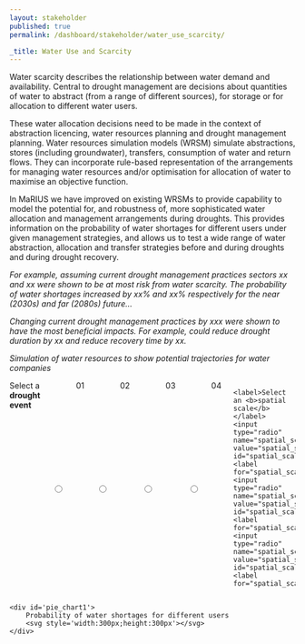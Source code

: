 ```yaml
---
layout: stakeholder
published: true
permalink: /dashboard/stakeholder/water_use_scarcity/

_title: Water Use and Scarcity
---
```


Water scarcity describes the relationship between water demand and availability. Central to drought management are decisions about quantities of water to abstract (from a range of different sources), for storage or for allocation to different water users. 

These water allocation decisions need to be made in the context of abstraction licencing, water resources planning and drought management planning.  Water resources simulation models (WRSM) simulate abstractions, stores (including groundwater), transfers, consumption of water and return flows. They can incorporate rule-based representation of the arrangements for managing water resources and/or optimisation for allocation of water to maximise an objective function.

In MaRIUS we have improved on existing WRSMs to provide capability to model the potential for, and robustness of, more sophisticated water allocation and management arrangements during droughts. This provides information on the probability of water shortages for different users under given management strategies, and allows us to test a wide range of water abstraction, allocation and transfer strategies before and during droughts and during drought recovery.

*For example, assuming current drought management practices sectors xx and xx were shown to be at most risk from water scarcity. The probability of water shortages increased by xx% and xx% respectively for the near (2030s) and far (2080s) future…*

*Changing current drought management practices by xxx were shown to have the most beneficial impacts. For example, could reduce drought duration by xx and reduce recovery time by xx.*

*Simulation of water resources to show potential trajectories for water companies*



<div class="large-6 medium-6 columns">
	<label>Select a <b>drought event</b></label>
	<input type="radio" name="drought_event" value="drought_event_01" id="drought_event_01"><label for="drought_event_01">01</label>
	<input type="radio" name="drought_event" value="drought_event_02" id="drought_event_02"><label for="drought_event_02">02</label>
	<input type="radio" name="drought_event" value="drought_event_03" id="drought_event_03"><label for="drought_event_03">03</label>
	<input type="radio" name="drought_event" value="drought_event_04" id="drought_event_04"><label for="drought_event_04">04</label>

	<label>Select an <b>spatial scale</b></label>
	<input type="radio" name="spatial_scale" value="spatial_scale_thames" id="spatial_scale_thames"><label for="spatial_scale_thames">Thames</label>
	<input type="radio" name="spatial_scale" value="spatial_scale_severn" id="spatial_scale_severn"><label for="spatial_scale_severn">Severn</label>
	<input type="radio" name="spatial_scale" value="spatial_scale_england" id="spatial_scale_england"><label for="spatial_scale_england">England</label>
</div>


<div class="large-6 medium-6 columns">
    <!-- <div id='sgnb_chart1' style='width: 100%'>
    	Allocation of abstracted water to users
		<svg style='height:300px' />
	</div> -->

	<div id='pie_chart1'>
		Probability of water shortages for different users
		<svg style='width:300px;height:300px'></svg>
	</div>
</div>

<!-- <script src='{{ site.baseurl }}/assets/js/stacked_area.js' type='text/javascript'> </script> -->
<!-- <script src='{{ site.baseurl }}/assets/libs/js/stream_layers.js' type='text/javascript'> </script> -->
<!--<script src='{{ site.baseurl }}/assets/js/stacked_grouped_nbar_chart.js' type='text/javascript'> </script>-->
<script src='{{ site.baseurl }}/assets/js/pie_chart.js' type='text/javascript'> </script>
